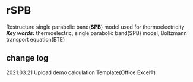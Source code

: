 # rSPB
Restructure single parabolic band(**SPB**) model used for thermoelectricity
***Key words:***  thermoelectric, single parabolic band(SPB) model, Boltzmann transport equation(BTE)

## change log
2021.03.21  Upload demo calculation Template(Office Excel®)

